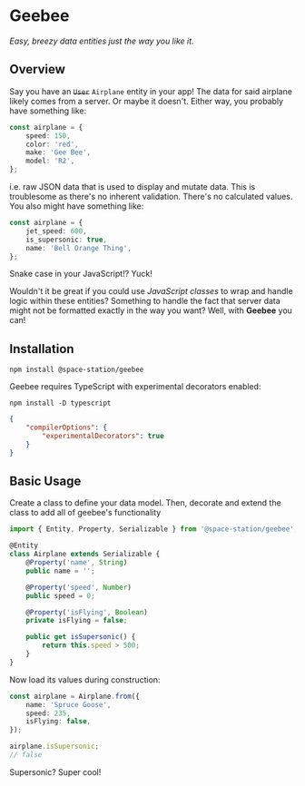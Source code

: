 # Geebee

_Easy, breezy data entities just the way you like it._

## Overview

Say you have an ~~`User`~~ `Airplane` entity in your app! The data for said airplane likely comes from a server. Or maybe it doesn't. Either way, you probably have something like:

```typescript
const airplane = {
	speed: 150,
	color: 'red',
	make: 'Gee Bee',
	model: 'R2',
};
```

i.e. raw JSON data that is used to display and mutate data. This is troublesome as there's no inherent validation. There's no calculated values. You also might have something like:

```typescript
const airplane = {
	jet_speed: 600,
	is_supersonic: true,
	name: 'Bell Orange Thing',
};
```

Snake case in your JavaScript!? Yuck!

Wouldn't it be great if you could use _JavaScript classes_ to wrap and handle logic within these entities? Something to handle the fact that server data might not be formatted exactly in the way you want? Well, with **Geebee** you can!

## Installation

```shell
npm install @space-station/geebee
```

Geebee requires TypeScript with experimental decorators enabled:

```shell
npm install -D typescript
```

```json
{
	"compilerOptions": {
		"experimentalDecorators": true
	}
}
```

## Basic Usage

Create a class to define your data model. Then, decorate and extend the class to add all of geebee's functionality

```typescript
import { Entity, Property, Serializable } from '@space-station/geebee';

@Entity
class Airplane extends Serializable {
	@Property('name', String)
	public name = '';

	@Property('speed', Number)
	public speed = 0;

	@Property('isFlying', Boolean)
	private isFlying = false;

	public get isSupersonic() {
		return this.speed > 500;
	}
}
```

Now load its values during construction:

```typescript
const airplane = Airplane.from({
	name: 'Spruce Goose',
	speed: 235,
	isFlying: false,
});

airplane.isSupersonic;
// false
```

Supersonic? Super cool!
